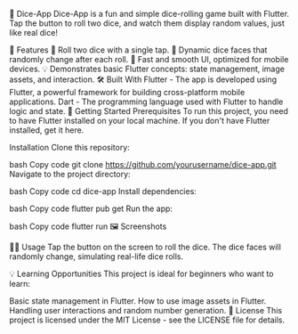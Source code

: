 🎲 Dice-App
Dice-App is a fun and simple dice-rolling game built with Flutter. Tap the button to roll two dice, and watch them display random values, just like real dice!

📱 Features
🎲 Roll two dice with a single tap.
🎨 Dynamic dice faces that randomly change after each roll.
🚀 Fast and smooth UI, optimized for mobile devices.
💡 Demonstrates basic Flutter concepts: state management, image assets, and interaction.
🛠️ Built With
Flutter - The app is developed using Flutter, a powerful framework for building cross-platform mobile applications.
Dart - The programming language used with Flutter to handle logic and state.
🚀 Getting Started
Prerequisites
To run this project, you need to have Flutter installed on your local machine. If you don't have Flutter installed, get it here.

Installation
Clone this repository:

bash
Copy code
git clone https://github.com/yourusername/dice-app.git
Navigate to the project directory:

bash
Copy code
cd dice-app
Install dependencies:

bash
Copy code
flutter pub get
Run the app:

bash
Copy code
flutter run
🖼️ Screenshots

👨‍💻 Usage
Tap the button on the screen to roll the dice. The dice faces will randomly change, simulating real-life dice rolls.

💡 Learning Opportunities
This project is ideal for beginners who want to learn:

Basic state management in Flutter.
How to use image assets in Flutter.
Handling user interactions and random number generation.
📄 License
This project is licensed under the MIT License - see the LICENSE file for details.
 

